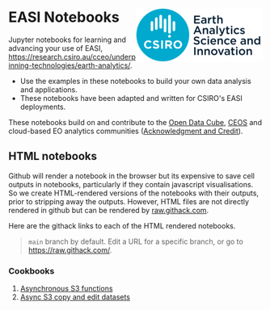 # EASI Notebooks <img align="right" src="../resources/csiro_easi_logo.png">

Jupyter notebooks for learning and advancing your use of EASI, https://research.csiro.au/cceo/underpinning-technologies/earth-analytics/.

- Use the examples in these notebooks to build your own data analysis and applications.
- These notebooks have been adapted and written for CSIRO's EASI deployments.

These notebooks build on and contribute to the [Open Data Cube](https://github.com/opendatacube), [CEOS](https://ceos.org) and cloud-based EO analytics communities ([Acknowledgment and Credit](../README.md#Acknowledgment-and-Credit)).

## HTML notebooks

Github will render a notebook in the browser but its expensive to save cell outputs in notebooks, particularly if they contain javascript visualisations.
So we create HTML-rendered versions of the notebooks with their outputs, prior to stripping away the outputs.
However, HTML files are not directly rendered in github but can be rendered by [raw.githack.com](https://raw.githack.com).

Here are the githack links to each of the HTML rendered notebooks.

> `main` branch by default. Edit a URL for a specific branch, or go to https://raw.githack.com/.

### Cookbooks
1. [Asynchronous S3 functions](https://raw.githack.com/csiro-easi/easi-cookbook/main/html/s3-aio/s3fs.html)
1. [Async S3 copy and edit datasets](https://raw.githack.com/csiro-easi/easi-cookbook/main/html/s3-aio/copy-edit-datasets.html)
